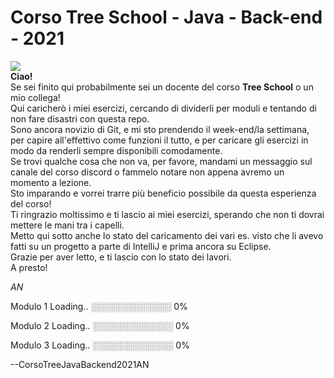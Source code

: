 #  Corso Tree School - Java - Back-end  - 2021

![](https://what.thedailywtf.com/assets/uploads/files/1612827607426-fa841c4b-fa0a-4275-9e8d-e9ca1d109e0b-image.png)    
**Ciao!**  
Se sei finito qui probabilmente sei un docente del corso **Tree School** o un mio collega!    
Qui caricherò i miei esercizi, cercando di dividerli per moduli e tentando di non fare disastri con questa repo.    
Sono ancora novizio di Git, e mi sto prendendo il week-end/la settimana, per capire all'effettivo come funzioni il tutto, e per caricare gli esercizi in modo da renderli sempre
disponibili comodamente.    
Se trovi qualche cosa che non va, per favore, mandami un messaggio sul canale del corso discord o fammelo notare non appena avremo un momento a lezione.    
Sto imparando e vorrei trarre più beneficio possibile da questa esperienza del corso!    
Ti ringrazio moltissimo e ti lascio ai miei esercizi, sperando che non ti dovrai mettere le mani tra i capelli.    
Metto qui sotto anche lo stato del caricamento dei vari es. visto che li avevo fatti su un progetto a parte di IntelliJ e prima ancora su Eclipse.    
Grazie per aver letto, e ti lascio con lo stato dei lavori.  
A presto!    
    
*AN*  


Modulo 1 Loading..	░░░░░░░░░░░░░ 0%

Modulo 2 Loading..	░░░░░░░░░░░░░ 0%

Modulo 3 Loading.. 	░░░░░░░░░░░░░ 0%



--CorsoTreeJavaBackend2021AN
